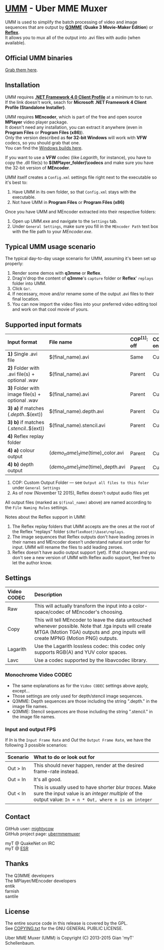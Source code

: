 # [UMM](https://github.com/mightycow/ubermmemuxer) - Uber MME Muxer

UMM is used to simplify the batch processing of video and image sequences that are output by [**Q3MME**](http://q3mme.proboards.com/) (**Quake 3 Movie-Maker Edition**) or [**Reflex**](http://reflexfps.net/).  
It allows you to mux all of the output into .avi files with audio (when available).

Official UMM binaries
---------------------

[Grab them here](http://giant.pourri.ch/snif.php?path=UMM/).

Installation
------------

UMM requires [**.NET Framework 4.0 Client Profile**](http://www.microsoft.com/en-us/download/details.aspx?id=24872) at a minimum to to run.  
If the link doesn't work, seach for **Microsoft .NET Framework 4 Client Profile (Standalone Installer)**.

UMM requires **MEncoder**, which is part of the free and open source **MPlayer** video player package.  
It doesn't need any installation, you can extract it anywhere (even in **Program Files** or **Program Files (x86)**).  
Only the version described as **for 32-bit Windows** will work with **VFW** codecs, so you should grab that one.  
You can find the [Windows builds here](http://mplayerwin.sourceforge.net/downloads.html).

If you want to use a **VFW** codec (like *Lagarith*, for instance), you have to copy the .dll file(s) to **$(MPlayer_folder)\codecs** and make sure you have the 32-bit version of **MEncoder**.

UMM itself creates a `Config.xml` settings file right next to the executable so it's best to:

1. Have UMM in its own folder, so that `Config.xml` stays with the executable.
2. Not have UMM in **Program Files** or **Program Files (x86)**

Once you have UMM and MEncoder extracted into their respective folders:

1. Open up UMM.exe and navigate to the `Settings` tab.
2. Under `General Settings`, make sure you fill in the `MEncoder Path` text box with the file path to your *MEncoder.exe*.

Typical UMM usage scenario
--------------------------

The typical day-to-day usage scenario for UMM, assuming it's been set up properly:

1. Render some demos with **q3mme** or **Reflex**.
2. Drag'n'drop the content of **q3mme**'s `capture` folder or **Reflex**' `replays` folder into UMM.
3. Click `Go!`.
4. If necessary, move and/or rename some of the output .avi files to their final location.
5. You can now import the video files into your preferred video editing tool and work on that cool movie of yours.

Supported input formats
-----------------------

| Input format                                      | File name                 | COP<sup>[1]</sup>: off | COP<sup>[1]</sup>: on | CODEC used | Audio?
|:--------------------------------------------------|:--------------------------|:-------------------|:------------------|:-----------|:------------
| **1)**  Single .avi file                          | $(final_name).avi         | Same   | Custom | Color      | If available
| **2)**  Folder with .avi file(s) + optional .wav  | $(final_name).avi         | Parent | Custom | Color      | If available
| **3)**  Folder with image file(s) + optional .wav | $(final_name).avi         | Parent | Custom | Color      | If available
| **3) a)** if matches (*.depth.*.$(ext))           | $(final_name).depth.avi   | Parent | Custom | Monochrome | No
| **3) b)** if matches (*.stencil.*.$(ext))         | $(final_name).stencil.avi | Parent | Custom | Monochrome | No
| **4)**  Reflex replay folder                      |                                    |        |        |            |
| **4) a)** colour output                           | $(demo_name)_time($time)_color.avi | Parent | Custom | Color      | No<sup>[2]</sup>
| **4) b)** depth output                            | $(demo_name)_time($time)_depth.avi | Parent | Custom | Monochrome | No<sup>[2]</sup>
1. COP: Custom Output Folder &mdash; see `Output all files to this foler` under `General Settings`
2. As of now (November 12 2015), Reflex doesn't output audio files yet

All output files (marked as `$(final_name)` above) are named according to the `File Naming Rules` settings.

Notes about the Reflex support in UMM:
1. The Reflex replay folders that UMM accepts are the ones at the root of the Reflex "replays" folder `$(ReflexRoot)\base\replays`.
2. The image sequences that Reflex outputs don't have leading zeroes in their names and MEncoder doesn't understand natural sort order for input. UMM will rename the files to add leading zeroes.
3. Reflex doesn't have audio output support (yet). If that changes and you don't see a new version of UMM with Reflex audio support, feel free to let the author know.

Settings
--------

| Video CODEC | Description |
|:------------|:------------|
| Raw         | This will actually transform the input into a color-space/codec of MEncoder's choosing. |
| Copy        | This will tell MEncoder to leave the data untouched whenever possible. Note that .tga inputs will create MTGA (Motion TGA) outputs and .png inputs will create MPNG (Motion PNG) outputs. |
| Lagarith    | Use the Lagarith lossless codec: this codec only supports RGB(A) and YUV color spaces. |
| Lavc        | Use a codec supported by the libavcodec library. |

### Monochrome Video CODEC
* The same explanations as for the `Video CODEC` settings above apply, except...
* Those settings are only used for depth/stencil image sequences.
* Q3MME: Depth sequences are those including the string ".depth." in the image file names.
* Q3MME: Stencil sequences are those including the string ".stencil." in the image file names.

### Input and output FPS
If *In* is the `Input Frame Rate` and *Out* the `Output Frame Rate`, we have the following 3 possible scenarios:

| Scenario | What to do or look out for |
|:---------|:---------------------------|
| Out > In | This should never happen, render at the desired frame-rate instead. |
| Out = In | It's all good. |
| Out < In | This is usually used to have shorter *blur traces*. Make sure the input value is an *integer multiple* of the output value: `In = n * Out, where n is an integer` |

Contact
-------

GitHub user: [mightycow](https://github.com/mightycow)  
GitHub project page: [ubermmemuxer](https://github.com/mightycow/ubermmemuxer)

myT @ QuakeNet on IRC  
myT @ [ESR](http://esreality.com/?a=users&user_id=37287)

Thanks
------

The Q3MME developers  
The MPlayer/MEncoder developers  
entik  
farnish  
santile  

License
-------

The entire source code in this release is covered by the GPL.  
See [COPYING.txt](https://github.com/mightycow/ubermmemuxer/blob/master/COPYING.txt) for the GNU GENERAL PUBLIC LICENSE.

Uber MME Muxer (UMM) is Copyright (C) 2013-2015 Gian 'myT' Schellenbaum.
